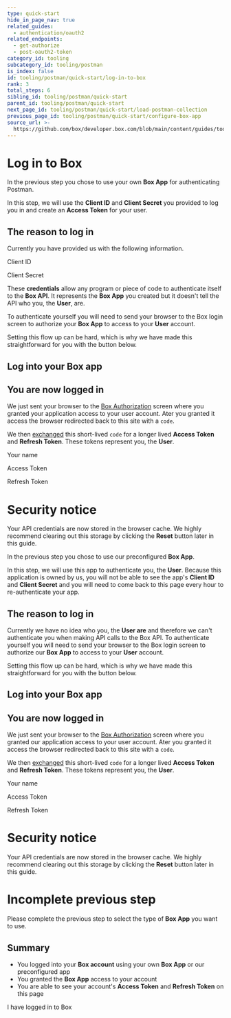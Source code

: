 ```yaml
---
type: quick-start
hide_in_page_nav: true
related_guides:
  - authentication/oauth2
related_endpoints:
  - get-authorize
  - post-oauth2-token
category_id: tooling
subcategory_id: tooling/postman
is_index: false
id: tooling/postman/quick-start/log-in-to-box
rank: 3
total_steps: 6
sibling_id: tooling/postman/quick-start
parent_id: tooling/postman/quick-start
next_page_id: tooling/postman/quick-start/load-postman-collection
previous_page_id: tooling/postman/quick-start/configure-box-app
source_url: >-
  https://github.com/box/developer.box.com/blob/main/content/guides/tooling/postman/quick-start/3-log-in-to-box.md
---
```

# Log in to Box

<Choice option='postman.app_type' value='use_own' color='none'>

In the previous step you chose to use your own **Box App** for authenticating
Postman.

In this step, we will use the **Client ID** and **Client Secret** you provided
to log you in and create an **Access Token** for your user.

## The reason to log in

Currently you have provided us with the following information.

<Store disabled inline id='postman_credentials.client_id'>

Client ID

</Store>

<Store disabled inline obscured id='postman_credentials.client_secret'>

Client Secret

</Store>

These **credentials** allow any program or piece of code to authenticate
itself to the **Box API**. It represents the **Box App** you created but it
doesn't tell the API who you, the **User**, are.

To authenticate yourself you will need to send your browser to the Box login
screen to authorize your **Box App** to access to your **User** account.

Setting this flow up can be hard, which is why we have made this
straightforward for you with the button below.

## Log into your Box app

<Trigger option='postman.login' value='clicked'>

<LoginButton id='postman_credentials' >

</LoginButton>

</Trigger>

<LoggedIn id='postman_credentials'>

## You are now logged in

We just sent your browser to the [Box Authorization](e://get-authorize)
screen where you granted your application access to your user account. Ater
you granted it access the browser redirected back to this site with a `code`.

We then [exchanged](e://post-oauth2-token) this short-lived `code` for a
longer lived **Access Token** and **Refresh Token**. These tokens represent
you, the **User**.

<Store disabled inline id='postman_credentials' field='name'>

Your name

</Store>

<Store disabled inline obscured id='postman_credentials' field='access_token'>

Access Token

</Store>

<Store disabled inline obscured id='postman_credentials' field='refresh_token'>

Refresh Token

</Store>

<Message danger>

# Security notice

Your API credentials are now stored in the browser cache. We highly
recommend clearing out this storage by clicking the **Reset** button
later in this guide.

</Message>

</LoggedIn>

</Choice>

<Choice option='postman.app_type' value='use_box' color='none'>

In the previous step you chose to use our preconfigured **Box App**.

In this step, we will use this app to authenticate you, the **User**. Because
this application is owned by us, you will not be able to see the app's
**Client ID** and **Client Secret** and you will need to come back to this
page every hour to re-authenticate your app.

## The reason to log in

Currently we have no idea who you, the **User are** and therefore we can't
authenticate you when making API calls to the Box API. To authenticate
yourself you will need to send your browser to the Box login screen to
authorize our **Box App** to access to your **User** account.

Setting this flow up can be hard, which is why we have made this
straightforward for you with the button below.

## Log into your Box app

<Trigger option='postman.login' value='clicked'>

<LoginButton >

</LoginButton>

</Trigger>

<LoggedIn>

## You are now logged in

We just sent your browser to the [Box Authorization](e://get-authorize)
screen where you granted our application access to your user account. Ater
you granted it access the browser redirected back to this site with a `code`.

We then [exchanged](e://post-oauth2-token) this short-lived `code` for a
longer lived **Access Token** and **Refresh Token**. These tokens represent
you, the **User**.

<Store disabled inline id='credentials' field='name'>

Your name

</Store>

<Store disabled inline obscured id='credentials' field='access_token'>

Access Token

</Store>

<Store disabled inline obscured id='credentials' field='refresh_token'>

Refresh Token

</Store>

<Message danger>

# Security notice

Your API credentials are now stored in the browser cache. We highly
recommend clearing out this storage by clicking the **Reset** button
later in this guide.

</Message>

</LoggedIn>

</Choice>

<Choice option='postman.app_type' unset color='none'>

<Message danger>

# Incomplete previous step

Please complete the previous step to select the type of **Box App** you want
to use.

</Message>

</Choice>

<Choice option='postman.app_type' value='use_box,use_own' color='none'>

## Summary

* You logged into your **Box account** using your own **Box App** or our
  preconfigured app
* You granted the **Box App** access to your account
* You are able to see your account's **Access Token** and **Refresh Token**
  on this page

</Choice>

<Observe option='postman.login' value='clicked'>

<Next>

I have logged in to Box

</Next>

</Observe>